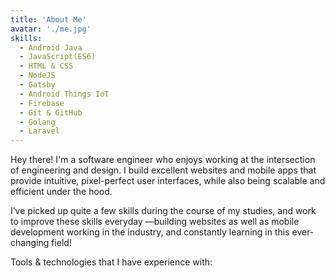 ```yaml
---
title: 'About Me'
avatar: './me.jpg'
skills:
  - Android Java
  - JavaScript(ES6)
  - HTML & CSS
  - NodeJS
  - Gatsby
  - Android Things IoT
  - Firebase
  - Git & GitHub
  - Golang
  - Laravel
---
```


Hey there! I'm a software engineer who enjoys working at the intersection of engineering and design. I build excellent websites and mobile apps that provide intuitive, pixel-perfect user interfaces, while also being scalable and efficient under the hood.

I’ve picked up quite a few skills during the course of my studies, and work to improve these skills everyday &mdash;building websites as well as mobile development working in the industry, and constantly learning in this ever-changing field!

Tools & technologies that I have experience with:
